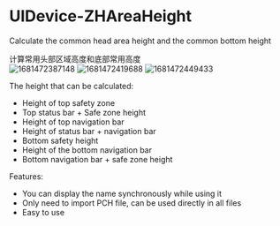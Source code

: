 # UIDevice-ZHAreaHeight
Calculate the common head area height and the common bottom height
  
  计算常用头部区域高度和底部常用高度  
  ![1681472387148](https://user-images.githubusercontent.com/20122599/232034437-a5e3f6da-4828-4d58-83b9-96d10384e74f.jpg)
![1681472419688](https://user-images.githubusercontent.com/20122599/232034469-ec9c2e31-6a2d-45be-8fdb-7eb42396f060.jpg)
![1681472449433](https://user-images.githubusercontent.com/20122599/232034480-352dbdd5-cf60-4551-bb9e-79cf7a836c22.jpg)

The height that can be calculated: 
- Height of top safety zone
- Top status bar + Safe zone height
- Height of top navigation bar
- Height of status bar + navigation bar
- Bottom safety height
- Height of the bottom navigation bar
- Bottom navigation bar + safe zone height

Features:
- You can display the name synchronously while using it
- Only need to import PCH file, can be used directly in all files
- Easy to use

